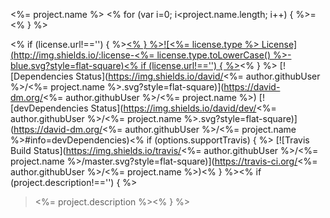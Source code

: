 <%= project.name %>
<% for (var i=0; i<project.name.length; i++) { %>=<% } %>

<% if (license.url!=='') { %>[<% } %>![<%= license.type %> License](http://img.shields.io/:license-<%= license.type.toLowerCase() %>-blue.svg?style=flat-square)<% if (license.url!=='') { %>](<%= license.url%>)<% } %>
[![Dependencies Status](https://img.shields.io/david/<%= author.githubUser %>/<%= project.name %>.svg?style=flat-square)](https://david-dm.org/<%= author.githubUser %>/<%= project.name %>)
[![devDependencies Status](https://img.shields.io/david/dev/<%= author.githubUser %>/<%= project.name %>.svg?style=flat-square)](https://david-dm.org/<%= author.githubUser %>/<%= project.name %>#info=devDependencies)<% if (options.supportTravis) { %>
[![Travis Build Status](https://img.shields.io/travis/<%= author.githubUser %>/<%= project.name %>/master.svg?style=flat-square)](https://travis-ci.org/<%= author.githubUser %>/<%= project.name %>)<% } %><% if (project.description!=='') { %>

  > <%= project.description %><% } %>
